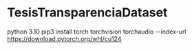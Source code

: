 # TesisTransparenciaDataset

python 3.10
pip3 install torch torchvision torchaudio --index-url https://download.pytorch.org/whl/cu124
